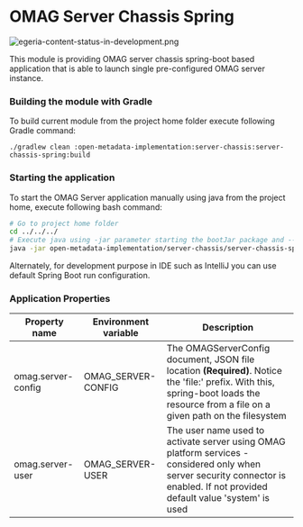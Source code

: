 <!-- SPDX-License-Identifier: CC-BY-4.0 -->
<!-- Copyright Contributors to the ODPi Egeria project. -->

# OMAG Server Chassis Spring

![egeria-content-status-in-development.png](..%2F..%2F..%2Fimages%2Fegeria-content-status-in-development.png)

This module is providing OMAG server chassis spring-boot based application that is able to launch single pre-configured OMAG server instance.

### Building the module with Gradle

To build current module from the project home folder execute following Gradle command:

`./gradlew clean :open-metadata-implementation:server-chassis:server-chassis-spring:build`

### Starting the application

To start the OMAG Server application manually using java from the project home, execute following bash command:

```bash
# Go to project home folder
cd ../../../
# Execute java using -jar parameter starting the bootJar package and --omag.server.config setting the location of the OMAG server configuration file 
java -jar open-metadata-implementation/server-chassis/server-chassis-spring/build/libs/server-chassis-spring-*-SNAPSHOT.jar --omag.server-config=file:open-metadata-implementation/server-chassis/server-chassis-spring/src/main/resources/metadata-repository-server.json
```
Alternately, for development purpose in IDE such as IntelliJ you can use default Spring Boot run configuration. 

### Application Properties

| Property name      | Environment variable | Description                                                                                                                                                                          |
|--------------------|----------------------|--------------------------------------------------------------------------------------------------------------------------------------------------------------------------------------|
| omag.server-config | OMAG_SERVER-CONFIG   | The OMAGServerConfig document, JSON file location **(Required)**. Notice the 'file:' prefix. With this, spring-boot loads the resource from a file on a given path on the filesystem |
| omag.server-user   | OMAG_SERVER-USER     | The user name used to activate server using OMAG platform services - considered only when server security connector is enabled. If not provided default value 'system' is used       |